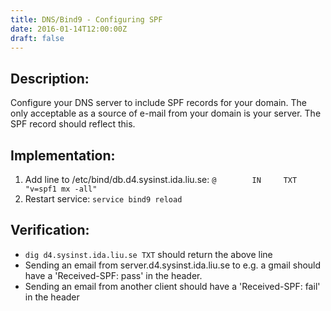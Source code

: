 ```yaml
---
title: DNS/Bind9 - Configuring SPF
date: 2016-01-14T12:00:00Z
draft: false
---
```

## Description:
  Configure your DNS server to include SPF records for your domain.
  The only acceptable as a source of e-mail from your domain is your server.
  The SPF record should reflect this.

## Implementation:
1. Add line to /etc/bind/db.d4.sysinst.ida.liu.se:
    ```@        IN     TXT     "v=spf1 mx -all"```
2. Restart service:
    ```service bind9 reload```

## Verification:
* `dig d4.sysinst.ida.liu.se TXT` should return the above line
* Sending an email from server.d4.sysinst.ida.liu.se to e.g. a gmail should
    have a 'Received-SPF: pass' in the header.
* Sending an email from another client should have a 'Received-SPF: fail' in the
    header

